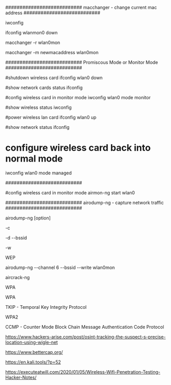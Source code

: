 
###########################
macchanger - change current mac address
###########################


iwconfig

ifconfig wlanmon0 down

macchanger -r wlan0mon

macchanger -m newmacaddress wlan0mon

###########################
Promiscous Mode or Monitor Mode
###########################

#shutdown wireless card
ifconfig wlan0 down

#show network cards status
ifconfig

#config wireless card in monitor mode
iwconfig wlan0 mode monitor

#show wireless status
iwconfig

#power wireless lan card
ifconfig wlan0 up

#show network status
ifconfig

# configure wireless card back into normal mode
iwconfig wlan0 mode managed

###########################

#config wireless card in monitor mode
airmon-ng start wlan0


###########################
airodump-ng - capture network traffic
###########################

airodump-ng [option] <interface>

-c <channel>

-d <bssid>
--bssid <bssid>

-w <dumpfile>

WEP 

airodump-ng --channel 6 --bssid <mac> --write <filename> wlan0mon

aircrack-ng <filename>

WPA

WPA

TKIP - Temporal Key Integrity Protocol

WPA2

CCMP - Counter Mode Block Chain Message Authentication Code Protocol




https://www.hackers-arise.com/post/osint-tracking-the-suspect-s-precise-location-using-wigle-net


https://www.bettercap.org/

https://en.kali.tools/?p=52

https://executeatwill.com/2020/01/05/Wireless-Wifi-Penetration-Testing-Hacker-Notes/
